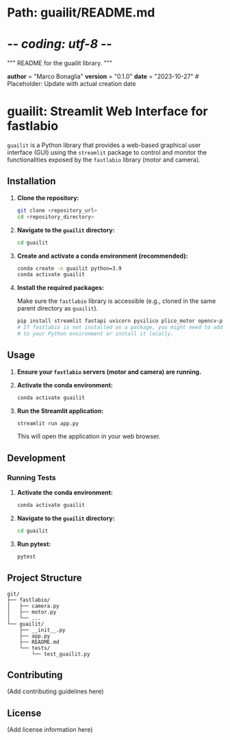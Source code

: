 # Path: guailit/README.md
# -*- coding: utf-8 -*-
"""
README for the guailit library.
"""

__author__ = "Marco Bonaglia"
__version__ = "0.1.0"
__date__ = "2023-10-27" # Placeholder: Update with actual creation date

# guailit: Streamlit Web Interface for fastlabio

`guailit` is a Python library that provides a web-based graphical user interface (GUI) using the `streamlit` package to control and monitor the functionalities exposed by the `fastlabio` library (motor and camera).

## Installation

1.  **Clone the repository:**

    ```bash
    git clone <repository_url>
    cd <repository_directory>
    ```

2.  **Navigate to the `guailit` directory:**

    ```bash
    cd guailit
    ```

3.  **Create and activate a conda environment (recommended):**

    ```bash
    conda create -n guailit python=3.9
    conda activate guailit
    ```

4.  **Install the required packages:**

    Make sure the `fastlabio` library is accessible (e.g., cloned in the same parent directory as `guailit`).

    ```bash
    pip install streamlit fastapi uvicorn pysilico plico_motor opencv-python
    # If fastlabio is not installed as a package, you might need to add its path
    # to your Python environment or install it locally.
    ```

## Usage

1.  **Ensure your `fastlabio` servers (motor and camera) are running.**

2.  **Activate the conda environment:**

    ```bash
    conda activate guailit
    ```

3.  **Run the Streamlit application:**

    ```bash
    streamlit run app.py
    ```

    This will open the application in your web browser.

## Development

### Running Tests

1.  **Activate the conda environment:**

    ```bash
    conda activate guailit
    ```

2.  **Navigate to the `guailit` directory:**

    ```bash
    cd guailit
    ```

3.  **Run pytest:**

    ```bash
    pytest
    ```

## Project Structure

```
git/
├── fastlabio/
│   ├── camera.py
│   ├── motor.py
│   └── ...
└── guailit/
    ├── __init__.py
    ├── app.py
    ├── README.md
    └── tests/
        └── test_guailit.py
```

## Contributing

(Add contributing guidelines here)

## License

(Add license information here)